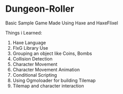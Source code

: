 # Dungeon-Roller
Basic Sample Game Made Using Haxe and HaxeFlixel

Things i Learned:
1. Haxe Language
2. FlxG Library Use
3. Grouping an object like Coins, Bombs
4. Collision Detection
5. Character Movement
6. Character Movement Animation
7. Conditional Scripting
8. Using Ogmoloader for building Tilemap
9. Tilemap and character interaction
